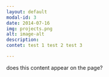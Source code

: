```yaml
---
layout: default
modal-id: 3
date: 2014-07-16
img: projects.png
alt: image-alt
description: 
contet: test 1 test 2 test 3

---
```


does this content appear on the page?
